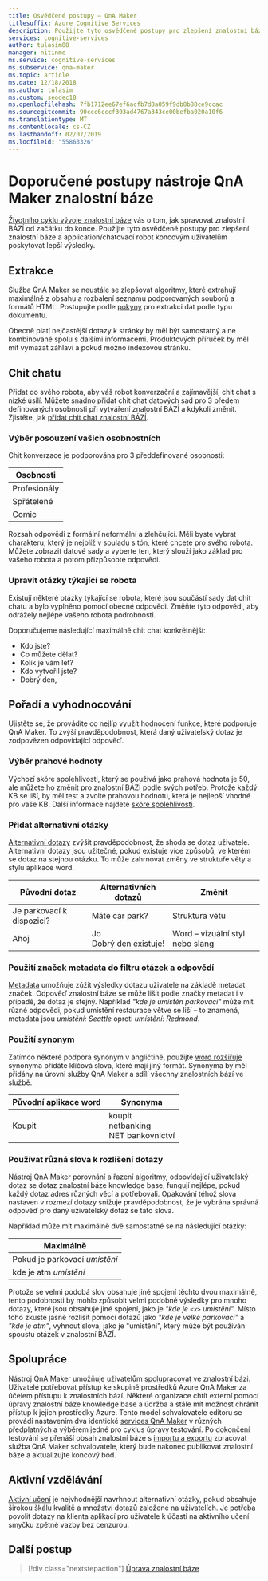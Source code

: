```yaml
---
title: Osvědčené postupy – QnA Maker
titlesuffix: Azure Cognitive Services
description: Použijte tyto osvědčené postupy pro zlepšení znalostní báze a application/chatovací robot koncovým uživatelům poskytovat lepší výsledky.
services: cognitive-services
author: tulasim88
manager: nitinme
ms.service: cognitive-services
ms.subservice: qna-maker
ms.topic: article
ms.date: 12/18/2018
ms.author: tulasim
ms.custom: seodec18
ms.openlocfilehash: 7fb1712ee67ef6acfb7d8a059f9db8b88ce9ccac
ms.sourcegitcommit: 90cec6cccf303ad4767a343ce00befba020a10f6
ms.translationtype: MT
ms.contentlocale: cs-CZ
ms.lasthandoff: 02/07/2019
ms.locfileid: "55863326"
---
```

# <a name="best-practices-of-a-qna-maker-knowledge-base"></a>Doporučené postupy nástroje QnA Maker znalostní báze
[Životního cyklu vývoje znalostní báze](../Concepts/development-lifecycle-knowledge-base.md) vás o tom, jak spravovat znalostní BÁZÍ od začátku do konce. Použijte tyto osvědčené postupy pro zlepšení znalostní báze a application/chatovací robot koncovým uživatelům poskytovat lepší výsledky.

## <a name="extraction"></a>Extrakce
Služba QnA Maker se neustále se zlepšovat algoritmy, které extrahují maximálně z obsahu a rozbalení seznamu podporovaných souborů a formátů HTML. Postupujte podle [pokyny](../Concepts/data-sources-supported.md) pro extrakci dat podle typu dokumentu. 

Obecně platí nejčastější dotazy k stránky by měl být samostatný a ne kombinované spolu s dalšími informacemi. Produktových příruček by měl mít vymazat záhlaví a pokud možno indexovou stránku. 

## <a name="chit-chat"></a>Chit chatu
Přidat do svého robota, aby váš robot konverzační a zajímavější, chit chat s nízké úsilí. Můžete snadno přidat chit chat datových sad pro 3 předem definovaných osobnosti při vytváření znalostní BÁZÍ a kdykoli změnit. Zjistěte, jak [přidat chit chat znalostní BÁZÍ](../How-To/chit-chat-knowledge-base.md). 

### <a name="choosing-a-personality"></a>Výběr posouzení vašich osobnostních
Chit konverzace je podporována pro 3 předdefinované osobnosti: 

|Osobnosti|
|--|
|Profesionály|
|Spřátelené|
|Comic|

Rozsah odpovědi z formální neformální a zlehčující. Měli byste vybrat charakteru, který je nejblíž v souladu s tón, které chcete pro svého robota. Můžete zobrazit datové sady a vyberte ten, který slouží jako základ pro vašeho robota a potom přizpůsobte odpovědi. 

### <a name="edit-bot-specific-questions"></a>Upravit otázky týkající se robota
Existují některé otázky týkající se robota, které jsou součástí sady dat chit chatu a bylo vyplněno pomocí obecné odpovědi. Změňte tyto odpovědi, aby odrážely nejlépe vašeho robota podrobnosti. 

Doporučujeme následující maximálně chit chat konkrétnější:

* Kdo jste?
* Co můžete dělat?
* Kolik je vám let?
* Kdo vytvořil jste?
* Dobrý den,
   

## <a name="rankingscoring"></a>Pořadí a vyhodnocování
Ujistěte se, že provádíte co nejlíp využít hodnocení funkce, které podporuje QnA Maker. To zvýší pravděpodobnost, která daný uživatelský dotaz je zodpovězen odpovídající odpověď.

### <a name="choosing-a-threshold"></a>Výběr prahové hodnoty
Výchozí skóre spolehlivosti, který se používá jako prahová hodnota je 50, ale můžete ho změnit pro znalostní BÁZÍ podle svých potřeb. Protože každý KB se liší, by měl test a zvolte prahovou hodnotu, která je nejlepší vhodné pro vaše KB. Další informace najdete [skóre spolehlivosti](../Concepts/confidence-score.md). 


### <a name="add-alternate-questions"></a>Přidat alternativní otázky
[Alternativní dotazy](../How-To/edit-knowledge-base.md) zvýšit pravděpodobnost, že shoda se dotaz uživatele. Alternativní dotazy jsou užitečné, pokud existuje více způsobů, ve kterém se dotaz na stejnou otázku. To může zahrnovat změny ve struktuře věty a stylu aplikace word.

|Původní dotaz|Alternativních dotazů|Změnit| 
|--|--|--|
|Je parkovací k dispozici?|Máte car park?|Struktura větu|
 |Ahoj|Jo<br>Dobrý den existuje!|Word – vizuální styl nebo slang|

<a name="#use-metadata-filters"></a>

### <a name="use-metadata-tags-to-filter-questions-and-answers"></a>Použití značek metadata do filtru otázek a odpovědí

[Metadata](../How-To/edit-knowledge-base.md) umožňuje zúžit výsledky dotazu uživatele na základě metadat značek. Odpověď znalostní báze se může lišit podle značky metadat i v případě, že dotaz je stejný. Například *"kde je umístěn parkovací"* může mít různé odpovědi, pokud umístění restaurace větve se liší – to znamená, metadata jsou *umístění: Seattle* oproti *umístění: Redmond*.

### <a name="use-synonyms"></a>Použití synonym
Zatímco některé podpora synonym v angličtině, použijte [word rozšiřuje](https://westus.dev.cognitive.microsoft.com/docs/services/5a93fcf85b4ccd136866eb37/operations/5ac266295b4ccd1554da75fd) synonyma přidáte klíčová slova, které mají jiný formát. Synonyma by měl přidány na úrovni služby QnA Maker a sdílí všechny znalostních bází ve službě.

|Původní aplikace word|Synonyma|
|--|--|
|Koupit|koupit<br>netbanking<br>NET bankovnictví|

### <a name="use-distinct-words-to-differentiate-questions"></a>Používat různá slova k rozlišení dotazy
Nástroj QnA Maker porovnání a řazení algoritmy, odpovídající uživatelský dotaz se dotaz znalostní báze knowledge base, fungují nejlépe, pokud každý dotaz adres různých věcí a potřebovali. Opakování téhož slova nastaven v rozmezí dotazy snižuje pravděpodobnost, že je vybrána správná odpověď pro daný uživatelský dotaz se tato slova. 

Například může mít maximálně dvě samostatné se na následující otázky:

|Maximálně|
|--|
|Pokud je parkovací *umístění*|
|kde je atm *umístění*|

Protože se velmi podobá slov obsahuje jiné spojení těchto dvou maximálně, tento podobnosti by mohlo způsobit velmi podobné výsledky pro mnoho dotazy, které jsou obsahuje jiné spojení, jako je *"kde je `<x>` umístění"*. Místo toho zkuste jasně rozlišit pomocí dotazů jako *"kde je velké parkovací"* a *"kde je atm"*, vyhnout slova, jako je "umístění", který může být používán spoustu otázek v znalostní BÁZÍ. 


## <a name="collaborate"></a>Spolupráce
Nástroj QnA Maker umožňuje uživatelům [spolupracovat](../How-to/collaborate-knowledge-base.md) ve znalostní bázi. Uživatelé potřebovat přístup ke skupině prostředků Azure QnA Maker za účelem přístupu k znalostních bází. Některé organizace chtít externí pomocí úpravy znalostní báze knowledge base a údržba a stále mít možnost chránit přístup k jejich prostředky Azure. Tento model schvalovatele editoru se provádí nastavením dva identické [services QnA Maker](../How-to/set-up-qnamaker-service-azure.md) v různých předplatných a výběrem jedné pro cyklus úpravy testování. Po dokončení testování se přenáší obsah znalostní báze s [importu a exportu](../Tutorials/migrate-knowledge-base.md) zpracovat služba QnA Maker schvalovatele, který bude nakonec publikovat znalostní báze a aktualizujte koncový bod.

## <a name="active-learning"></a>Aktivní vzdělávání

[Aktivní učení](../How-to/improve-knowledge-base.md) je nejvhodnější navrhnout alternativní otázky, pokud obsahuje širokou škálu kvalitě a množství dotazů založené na uživatelích. Je potřeba povolit dotazy na klienta aplikací pro uživatele k účasti na aktivního učení smyčku zpětné vazby bez cenzurou.

## <a name="next-steps"></a>Další postup

> [!div class="nextstepaction"]
> [Úprava znalostní báze](../How-to/edit-knowledge-base.md)
